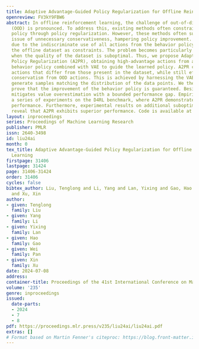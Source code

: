 ```yaml
---
title: Adaptive Advantage-Guided Policy Regularization for Offline Reinforcement Learning
openreview: FV3kY9FBW6
abstract: In offline reinforcement learning, the challenge of out-of-distribution
  (OOD) is pronounced. To address this, existing methods often constrain the learned
  policy through policy regularization. However, these methods often suffer from the
  issue of unnecessary conservativeness, hampering policy improvement. This occurs
  due to the indiscriminate use of all actions from the behavior policy that generates
  the offline dataset as constraints. The problem becomes particularly noticeable
  when the quality of the dataset is suboptimal. Thus, we propose Adaptive Advantage-guided
  Policy Regularization (A2PR), obtaining high-advantage actions from an augmented
  behavior policy combined with VAE to guide the learned policy. A2PR can select high-advantage
  actions that differ from those present in the dataset, while still effectively maintaining
  conservatism from OOD actions. This is achieved by harnessing the VAE capacity to
  generate samples matching the distribution of the data points. We theoretically
  prove that the improvement of the behavior policy is guaranteed. Besides, it effectively
  mitigates value overestimation with a bounded performance gap. Empirically, we conduct
  a series of experiments on the D4RL benchmark, where A2PR demonstrates state-of-the-art
  performance. Furthermore, experimental results on additional suboptimal mixed datasets
  reveal that A2PR exhibits superior performance. Code is available at https://github.com/ltlhuuu/A2PR.
layout: inproceedings
series: Proceedings of Machine Learning Research
publisher: PMLR
issn: 2640-3498
id: liu24ai
month: 0
tex_title: Adaptive Advantage-Guided Policy Regularization for Offline Reinforcement
  Learning
firstpage: 31406
lastpage: 31424
page: 31406-31424
order: 31406
cycles: false
bibtex_author: Liu, Tenglong and Li, Yang and Lan, Yixing and Gao, Hao and Pan, Wei
  and Xu, Xin
author:
- given: Tenglong
  family: Liu
- given: Yang
  family: Li
- given: Yixing
  family: Lan
- given: Hao
  family: Gao
- given: Wei
  family: Pan
- given: Xin
  family: Xu
date: 2024-07-08
address:
container-title: Proceedings of the 41st International Conference on Machine Learning
volume: '235'
genre: inproceedings
issued:
  date-parts:
  - 2024
  - 7
  - 8
pdf: https://proceedings.mlr.press/v235/liu24ai/liu24ai.pdf
extras: []
# Format based on Martin Fenner's citeproc: https://blog.front-matter.io/posts/citeproc-yaml-for-bibliographies/
---
```

